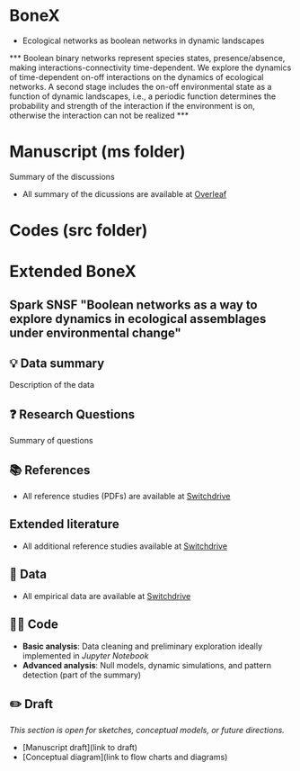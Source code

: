 # BoneX
* Ecological networks as boolean networks in dynamic landscapes

*** Boolean binary networks represent species states, presence/absence, making interactions-connectivity time-dependent. We explore the dynamics of time-dependent on-off interactions on the dynamics of ecological networks. A second stage includes the on-off environmental state as a function of dynamic landscapes, i.e., a periodic function determines the probability and strength of the interaction if the environment is on, otherwise the interaction can not be realized ***

# Manuscript (ms folder)

Summary of the discussions
- All summary of the dicussions are available at [Overleaf](https://overleaf.ifisc.uib-csic.es/6116321349smynngdcnqdw#3f3ec5)

# Codes (src folder) 


# Extended BoneX
## Spark SNSF "Boolean networks as a way to explore dynamics in ecological assemblages under environmental change"


## 💡 Data summary
Description of the data

## ❓ Research Questions
Summary of questions 

## 📚 References
- All reference studies (PDFs) are available at [Switchdrive](https://drive.switch.ch/index.php/s/ugTzvLiNUEnUsil)

## Extended literature
- All additional reference studies available at [Switchdrive](https://drive.switch.ch/index.php/s/HqAVT5vOfb4LDzb)

## 🧾 Data
- All empirical data are available at [Switchdrive](https://drive.switch.ch/index.php/s/lSkaJI2bSeHuzMc)

## 🧑‍💻 Code
- **Basic analysis**: Data cleaning and preliminary exploration ideally implemented in *Jupyter Notebook*
- **Advanced analysis**: Null models, dynamic simulations, and pattern detection (part of the summary)

## ✏️ Draft
_This section is open for sketches, conceptual models, or future directions._
- [Manuscript draft](link to draft)
- [Conceptual diagram](link to flow charts and diagrams)

